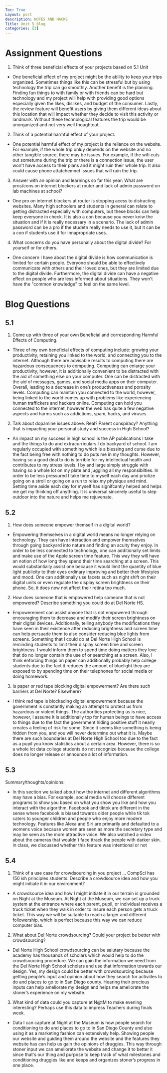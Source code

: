 ```yaml
---
Toc: True
Layout: post
description: NOTES AND HACKS
Title: Unit 5 Blog
categories: [3]
---
```


# Assignment Questions

1. Think of three beneficial effects of your projects based on 5.1 Unit

- One beneficial effect of my project might be the ability to keep your trips organized. Sometimes things like this can be stressful but by using technology the trip can go smoothly. Another benefit is the planning. Finding fun things to with family or with friends can be hard but technology and my project will help with providing good options especially given the likes, dislikes, and budget of the consumer. Lastly, the review feature will benefit users by giving them different ideas about this location that will impact whether they decide to visit this activity or landmark. Without these technological features the trip would be unorganized and not very well thoughtout.

2. Think of a potential harmful effect of your project.

- One potential harmful effect of my project is the reliance on the website. For example, if the whole trip onluy depends on the website and no other tangible source, there may be issues. For example, if the wifi cuts out sometume during the trip or there is a connection issue, the user won't have access to their plans and it might ruin their whole trip. It also could cause phone attatchemnet issues that will ruin the trip.

3. Answer with an opinion and learnings so far this year:  What are pros/cons on internet blockers at router and lack of admin password on lab machines at school?

- One pro on internet blockers at router is stopping acess to distracting websites. Many high schoolers and students in general can relate to getting distracted especially with computers, but these blocks can help keep everyone in check. It is also a con because you never kniw the situation and if it is really necessary in a scenario. The lack of admin password can be a pro if the studetn really needs to use it, but it can be a con if students use it for innapropriate uses.

4. What concerns do you have personally about the digital divide?  For yourself or for others.

- One concern I have about the digital divide is how communication is limited for certain people. Everyone should be able to effectively communicate with others and their loved ones, but they are limited due to the digital divide. Furthermore, the digital divide can have a negative effect on people who are less informed about situations. They won't have the "common knowledge" to feel on the same level.

# Blog Questions

## 5.1

1. Come up with three of your own Beneficial and corresponding Harmful Effects of Computing.

- Three of my own beneficial effects of computing include: growing your productivity, retaining you linked to the world, and connecting you to the internet. Although there are advisable results to computing there are hazardous consequences to computing. Computing can enlarge your productivity, however, it is additionally convenient to be distracted with the aid of something else on your computer. One can be distracted with the aid of messages, games, and social media apps on their computer. Overall, leading to a decrease in one’s productiveness and porosity levels. Computing can maintain you connected to the world, however, being linked to the world comes up with problems like experiencing human traffickers and hackers online. Computing can hold you connected to the internet, however the web has quite a few negative aspects and harms such as addictions, spam, hacks, and viruses.

2. Talk about dopamine issues above. Real? Parent conspiracy? Anything that is impacting your personal study and success in High School?

- An impact on my success in high school is the AP publications I take and the things to do and extracurriculars I do backyard of school. I am regularly occupied with something which is a blessing and curse due to the fact being free with nothing to do puts me in my thoughts. However, having so a good deal to do is terrible for my intellectual health and contributes to my stress levels. I by and large simply struggle with having so a whole lot on my plate and juggling all my responsibilties. In order to be less pressured I take time to myself each day and priotize going on a stroll or going on a run to relax my physique and mind. Setting time aside each day for myself has signifcantly helped and helps me get my thinking off anything. It is universal sincerely useful to step outdoor into the nature and helps me rejuvenate.

## 5.2

1. How does someone empower themself in a digital world?

- Empowering themselves in a digital world means no longer relying on technology. They can have interaction and empower themselves through going backyard into nature and finding an acuity they enjoy. In order to be less connected to technology, one can additionally set limits and make use of the Apple screen time feature. This way they will have an notion of how long they spend their time searching at a screen. This would substantially assist one because it would limit the quantity of blue light publicity to their eyes ordinary improving and better their lifestyles and mood. One can additionally use facets such as night shift on their digital units or even regulate the display screen brightness on their phone. So, it does now not affect their retina too much.

2. How does someone that is empowered help someone that is not empowered? Describe something you could do at Del Norte HS.

- Empowerement can assist anyone that is not empowered through encouraging them to decrease and modify their screen brightness on their digital devices. Additionally, telling anybody the modifications they have seen in their existence after reducing brightness and screen time can help persuade them to also consider reducing blue lights from screens. Something that I could do at Del Norte High School is reminding students to limit their display screen time and screen brightness. I would inform them to spend time doing matters they love that do no longer contain the use of or searching at a screen. Also, I think enforcing things on paper can additionally probably help college students due to the fact it reduces the amount of bluelight they are exposed to by spending time on their telephones for social media or doing homework.

3. Is paper or red tape blocking digital empowerment? Are there such barriers at Del Norte? Elsewhere?

- I think red tape is blockading digital empowerment because the government is constantly making an attempt to protect us from hazardous or violent things. The authorities protecting us is nice, however, I assume it is additionally top for human beings to have access to things due to the fact the government hiding positive stuff it nearly creates a feeling of risk for some. Since it seems like something is being hidden from you, and you will never determine out what it is. Maybe there are such boundaries at Del Norte High School too due to the fact as a pupil you know statistics about a certain area. However, there is so a whole lot data college students do not recognize because the college does no longer release or announce a lot of information.

## 5.3

Summary/thoughts/opinions:

- In this section we talked about how the internet and different algorithms may have a bias. For example, social media will choose different programs to show you based on what you show you like and how you interact with the algorithm. Facebook and tiktok are different in the sense where facebook is biased towards older people while tik tok caters to younger children and people who enjoy more modern technology. Features like Alexa and Siri are primarily and defaulted to a womens voice because women are seen as more the secretary type and may be seen as the more attractive voice. We also watched a video about the cameras that wouldn't face ttrack the people with darker skin. In class, we discussed whether this feature was intentional or not

## 5.4

1. Think of a use case for crowdsourcing in you project … CompSci has 150 ish principles students. Describe a crowdsource idea and how you might initiate it in our environment?

- A crowdsource idea and how I might initiate it in our terrain is grounded on Night at the Museum. At Night at the Museum, we can set up a truck system at the entrance where each parent, pupil, or individual receives a truck ticket when they walk in order to insure each person gets a truck ticket. This way we will be suitable to reach a larger and different followership, which is perfect because this way we can reduce computer bias.

2. What about Del Norte crowdsourcing? Could your project be better with crowdsourcing?

- Del Norte High School crowdsourcing can be salutary because the academy has thousands of scholars which would help to do the crowdsourcing procedure. We can gain the information we need from the Del Norte High School scholars and use that information towards our design. Yes, my design could be better with crowdsourcing because getting people’s input and opinion about how they search for activiites to do and places to go to in San Diego county. Hearing their precious inputs can help ameliorate my design and helps me ameliorate the stoner’s experience on my website.

3. What kind of data could you capture at N@tM to make evening interesting? Perhaps use this data to impress Teachers during finals week.

- Data I can capture at Night at the Museum is how people search for conditioning to do and places to go to in San Diego County and also using it as a marketing fashion can extensively help. Showing people our website and guiding them around the website and the features they website has can help us gain the opinions of druggies. This way through stoner input we can ameliorate the website and change it to better it since that's our thing and purpose to keep track of what milestones and conditioning druggies like and keeps and organizes stoner’s progress in one place.